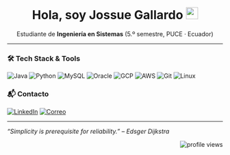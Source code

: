 <!-- Profile README – last update: 2025-06-10 -->

<h1 align="center">Hola, soy Jossue Gallardo <img src="https://media.giphy.com/media/hvRJCLFzcasrR4ia7z/giphy.gif" width="28"></h1>

<p align="center">
  Estudiante de <strong>Ingeniería en Sistemas</strong> (5.º semestre, PUCE · Ecuador)<br>
</p>

---

### 🛠️ Tech Stack & Tools
![Java](https://img.shields.io/badge/Java-ED8B00?style=for-the-badge&logo=openjdk&logoColor=white)
![Python](https://img.shields.io/badge/Python-3670A0?style=for-the-badge&logo=python&logoColor=ffdd54)
![MySQL](https://img.shields.io/badge/MySQL-005C84?style=for-the-badge&logo=mysql&logoColor=white)
![Oracle](https://img.shields.io/badge/Oracle-F80000?style=for-the-badge&logo=oracle&logoColor=white)
![GCP](https://img.shields.io/badge/Google%20Cloud-4285F4?style=for-the-badge&logo=googlecloud&logoColor=white)
![AWS](https://img.shields.io/badge/AWS-232F3E?style=for-the-badge&logo=amazonaws&logoColor=white)
![Git](https://img.shields.io/badge/Git-F05032?style=for-the-badge&logo=git&logoColor=white)
![Linux](https://img.shields.io/badge/Linux-FCC624?style=for-the-badge&logo=linux&logoColor=black)

### 📬 Contacto
[![LinkedIn](https://img.shields.io/badge/LinkedIn-0A66C2?style=for-the-badge&logo=linkedin&logoColor=white)](https://www.linkedin.com/in/jossuegallardo/)
[![Correo](https://img.shields.io/badge/Gmail-D14836?style=for-the-badge&logo=gmail&logoColor=white)](mailto:jossue.gallardo@ejemplo.com)

---

<i>“Simplicity is prerequisite for reliability.” – Edsger Dijkstra</i>

<!-- Contador de visitas -->
<p align="right">
  <img src="https://komarev.com/ghpvc/?username=JossueGallardo&label=Vistas+al+perfil&style=flat-square&color=blue" alt="profile views" />
</p>
